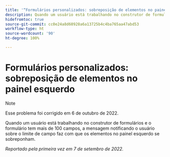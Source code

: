 ```yaml
---
title: '“Formulários personalizados: sobreposição de elementos no painel esquerdo.”'
description: Quando um usuário está trabalhando no construtor de formulários e o formulário tem mais de 100 campos, a mensagem notificando o usuário sobre o limite de campo faz com que os elementos no painel esquerdo se sobreponham.
hidefromtoc: true
source-git-commit: cc0e24a8d60928a6a13725b4c4ba765aa47abd53
workflow-type: ht
source-wordcount: '90'
ht-degree: 100%

---
```



# Formulários personalizados: sobreposição de elementos no painel esquerdo

>[!NOTE]
>
>Esse problema foi corrigido em 6 de outubro de 2022.

Quando um usuário está trabalhando no construtor de formulários e o formulário tem mais de 100 campos, a mensagem notificando o usuário sobre o limite de campo faz com que os elementos no painel esquerdo se sobreponham.

_Reportado pela primeira vez em 7 de setembro de 2022._

